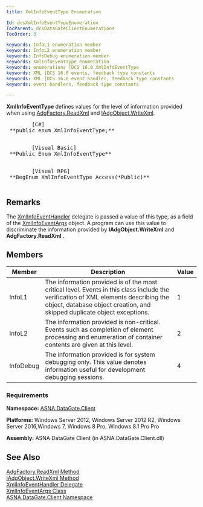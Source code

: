 ```yaml
---
title: XmlInfoEventType Enumeration

Id: dcsXmlInfoEventTypeEnumeration
TocParent: dcsDataGateClientEnumerations
TocOrder: 3

keywords: InfoL1 enumeration member
keywords: InfoL2 enumeration member
keywords: InfoDebug enumeration member
keywords: XmlInfoEventType enumeration
keywords: enumerations [DCS 16.0 XmlInfoEventType
keywords: XML [DCS 16.0 events, feedback type constants
keywords: XML [DCS 16.0 event handler, feedback type constants
keywords: event handlers, feedback type constants

---
```


<span> **XmlInfoEventType** </span> defines values for the level of information provided when using [ AdgFactory.ReadXml](adg-factory-class-read-xml-method2.html) and [ IAdgObject.WriteXml](dcsIAdgObjectClassWriteXmlMethod2.html). 
<pre class="prettyprint">        <span class="lang">[C#]</span>
 **public enum XmlInfoEventType;** 
      </pre>
<pre class="prettyprint">        <span class="lang">[Visual Basic] </span>
 **Public Enum XmlInfoEventType** 
      </pre>
<pre class="prettyprint">        <span class="lang">[Visual RPG]</span>
 **BegEnum XmlInfoEventType Access(*Public)** 
      </pre>

## Remarks

The [XmlInfoEventHandler](xml-info-event-handler-delegate.html) delegate is passed a value of this type, as a field of the [ XmlInfoEventArgs](xml-info-event-args-class.html) object. A program can use this value to discriminate the information provided by **IAdgObject.WriteXml** and **AdgFactory.ReadXml** . 
## Members



| Member | Description | Value |
| ---- | ---- | ---- |
| InfoL1 | The information provided is of the most critical level. Events in this class include the verification of XML elements describing the object, database object creation, and skipped duplicate object exceptions. | 1 |
| InfoL2 | The information provided is non-critical. Events such as completion of element processing and enumeration of container contents are given at this level. | 2 |
| InfoDebug | The information provided is for system debugging only. This value denotes information useful for development debugging sessions. | 4 |



### Requirements
**Namespace:** [ASNA.DataGate.Client](datagate-client-namespace.html) 

**Platforms:** Windows Server 2012, Windows Server 2012 R2, Windows Server 2016,Windows 7, Windows 8 Pro, Windows 8.1 Pro Pro

**Assembly:** ASNA DataGate Client (in ASNA.DataGate.Client.dll)
## See Also


[AdgFactory.ReadXml Method](adg-factory-class-read-xml-method2.html)
      <br />
[IAdgObject.WriteXml Method](dcsIAdgObjectClassWriteXmlMethod2.html)
      <br />
[XmlInfoEventHandler Delegate](xml-info-event-handler-delegate.html)
      <br />
[XmlInfoEventArgs Class](xml-info-event-args-class.html)
      <br />
[ASNA.DataGate.Client Namespace](datagate-client-namespace.html)

